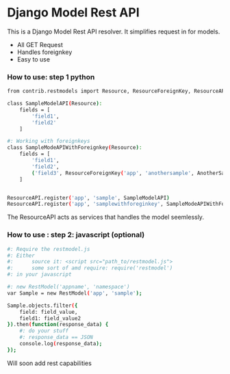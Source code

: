 # Django Model Rest API

This is a Django Model Rest API resolver. It simplifies request in for models.

  - All GET Request
  - Handles foreignkey
  - Easy to use

### How to use: step 1 python
```sh
from contrib.restmodels import Resource, ResourceForeignKey, ResourceAPI

class SampleModelAPI(Resource):
    fields = [
        'field1',
        'field2'
    ]

#: Working with foreignkeys
class SampleModeAPIWithForeignkey(Resource):
    fields = [
        'field1',
        'field2',
        ('field3', ResourceForeignKey('app', 'anothersample', AnotherSampleAPI))
    ]


ResourceAPI.register('app', 'sample', SampleModelAPI)
ResourceAPI.register('app', 'samplewithforeginkey', SampleModeAPIWithForeignkey)
```

The ResourceAPI acts as services that handles the model seemlessly.

### How to use : step 2: javascript (optional)
```sh
#: Require the restmodel.js
#: Either
#:      source it: <script src="path_to/restmodel.js">
#:      some sort of amd require: require('restmodel')
#: in your javascript

#: new RestModel('appname', 'namespace')
var Sample = new RestModel('app', 'sample');

Sample.objects.filter({
    field: field_value,
    field1: field_value2
}).then(function(response_data) {
    #: do your stuff
    #: response_data == JSON
    console.log(response_data);
});

```
Will soon add rest capabilities
